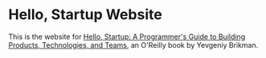 Hello, Startup Website
==================

This is the website for [Hello, Startup: A Programmer's Guide to Building 
Products, Technologies, and Teams](http://www.hello-startup.net), an 
O'Reilly book by Yevgeniy Brikman.
